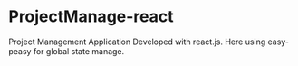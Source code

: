 # ProjectManage-react
Project Management Application Developed with react.js. Here using easy-peasy for global state manage.
